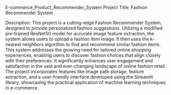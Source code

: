 E-commerce_Product_Recommender_System
Project Title: Fashion Recommender System

Description: This project is a cutting-edge Fashion Recommender System, designed to provide personalized fashion suggestions. Utilizing a modified pre-trained ResNet50 model for accurate image feature extraction, the system allows users to upload a fashion item image. It then uses the k-nearest neighbors algorithm to find and recommend similar fashion items. This system addresses the growing need for tailored online shopping experiences, enabling users to discover fashion choices that align closely with their preferences. It significantly enhances user engagement and satisfaction in the vast and ever-changing landscape of online fashion retail. The project incorporates features like image path storage, feature extraction, and a user-friendly interface developed using the Streamlit library, showcasing the practical application of machine learning techniques in e-commerce.
